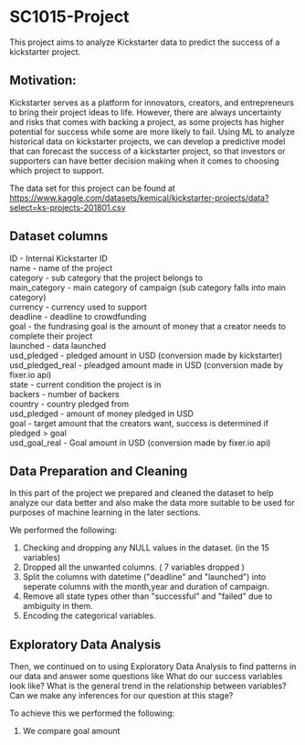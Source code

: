 # SC1015-Project
This project aims to analyze Kickstarter data to predict the success of a kickstarter project. 

## Motivation: 
Kickstarter serves as a platform for innovators, creators, and entrepreneurs to bring their project ideas to life. However, there are always uncertainty and risks that comes with backing a project, as some projects has higher potential for success while some are more likely to fail. Using ML to analyze historical data on kickstarter projects, we can develop a predictive model that can forecast the success of a kickstarter project, so that investors or supporters can have better decision making when it comes to choosing which project to support.

The data set for this project can be found at https://www.kaggle.com/datasets/kemical/kickstarter-projects/data?select=ks-projects-201801.csv 

## Dataset columns
ID - Internal Kickstarter ID <br>
name - name of the project<br>
category - sub category that the project belongs to<br>
main_category - main category of campaign (sub category falls into main category)<br>
currency - currency used to support<br>
deadline - deadline to crowdfunding<br>
goal - the fundrasing goal is the amount of money that a creator needs to complete their project<br>
launched - data launched<br>
usd_pledged - pledged amount in USD (conversion made by kickstarter)<br>
usd_pledged_real - pleadged amount made in USD (conversion made by fixer.io api)<br>
state - current condition the project is in<br>
backers - number of backers <br>
country - country pledged from <br>
usd_pledged - amount of money pledged in USD<br>
goal - target amount that the creators want, success is determined if pledged > goal<br>
usd_goal_real - Goal amount in USD (conversion made by fixer.io api)<br>

## Data Preparation and Cleaning
In this part of the project we prepared and cleaned the dataset to help analyze our data better and also make the data more suitable to be used for purposes of machine learning in the later sections.

We performed the following:
1. Checking and dropping any NULL values in the dataset. (in the 15 variables)
2. Dropped all the unwanted columns. ( 7 variables dropped )
3. Split the columns with datetime ("deadline" and "launched") into seperate columns with the month,year and duration of campaign.
4. Remove all state types other than "successful" and "failed" due to ambiguity in them.
5. Encoding the categorical variables.

## Exploratory Data Analysis
Then, we continued on to using Exploratory Data Analysis to find patterns in our data and answer some questions like What do our success variables look like? What is the general trend in the relationship between variables?  Can we make any inferences for our question at this stage?

To achieve this we performed the following:

1. We compare goal amount 
